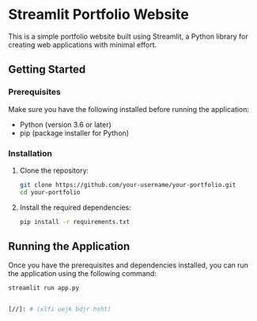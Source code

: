 # Streamlit Portfolio Website

This is a simple portfolio website built using Streamlit, a Python library for creating web applications with minimal effort.

## Getting Started

### Prerequisites

Make sure you have the following installed before running the application:

- Python (version 3.6 or later)
- pip (package installer for Python)

### Installation

1. Clone the repository:

    ```bash
    git clone https://github.com/your-username/your-portfolio.git
    cd your-portfolio
    ```

2. Install the required dependencies:

    ```bash
    pip install -r requirements.txt
    ```

## Running the Application

Once you have the prerequisites and dependencies installed, you can run the application using the following command:

```bash
streamlit run app.py


[//]: # (xlfi uejk bdjr hsht)